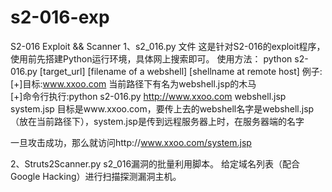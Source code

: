 # s2-016-exp
S2-016 Exploit &amp;&amp; Scanner
1、s2_016.py 文件
这是针对S2-016的exploit程序，使用前先搭建Python运行环境，具体网上搜索即可。
使用方法：
python s2-016.py [target_url] [filename of a  webshell] [shellname at remote host]
例子:
[+]目标:www.xxoo.com 当前路径下有名为webshell.jsp的木马  
[+]命令行执行:python s2-016.py http://www.xxoo.com webshell.jsp system.jsp
目标是www.xxoo.com，要传上去的webshell名字是webshell.jsp（放在当前路径下），system.jsp是传到远程服务器上时，在服务器端的名字

一旦攻击成功，那么就访问http://www.xxoo.com/system.jsp

2、Struts2Scanner.py
s2_016漏洞的批量利用脚本。
给定域名列表（配合Google Hacking）进行扫描探测漏洞主机。
